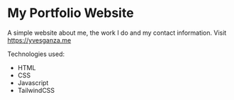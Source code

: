 # My Portfolio Website

A simple website about me, the work I do and my contact information.
Visit https://yvesganza.me

Technologies used:
  - HTML
  - CSS
  - Javascript
  - TailwindCSS
  
